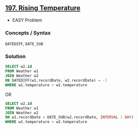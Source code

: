 ## [197. Rising Temperature](https://leetcode.com/problems/rising-temperature/description/?envType=study-plan-v2&envId=top-sql-50)
* EASY Problem

### Concepts / Syntax
`DATEDIFF`, `DATE_SUB`

### Solution
```sql
SELECT w2.id
FROM Weather w1
JOIN Weather w2
ON DATEDIFF(w1.recordDate, w2.recordDate) = -1
WHERE w1.temperature < w2.temperature
```

OR 

```sql
SELECT w2.id
FROM Weather w1
JOIN Weather w2
ON w1.recordDate = DATE_SUB(w2.recordDate, INTERVAL 1 DAY)
WHERE w1.temperature < w2.temperature
```